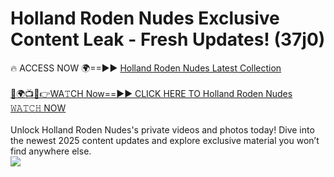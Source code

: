 # Holland Roden Nudes Exclusive Content Leak - Fresh Updates! (37j0)

🔥 ACCESS NOW 🌍==►► <a href="https://tinyurl.com/2mz8nhtm" rel="nofollow">Holland Roden Nudes Latest Collection</a>
<br><br>
[🔴🌍📺📱👉WA𝚃CH Now==►► CLICK HERE TO Holland Roden Nudes 𝚆𝙰𝚃𝙲𝙷 NOW](https://tinyurl.com/2mz8nhtm)
<br><br>
Unlock Holland Roden Nudes's private videos and photos today! Dive into the newest 2025 content updates and explore exclusive material you won’t find anywhere else.
<br>
<a href="https://tinyurl.com/2mz8nhtm" rel="nofollow" data-target="animated-image.originalLink"><img src="https://camo.githubusercontent.com/8a4f000d20f83aca3bf7ec5f350d767afa0574a8a352519fd8cfa583a6f93a33/68747470733a2f2f692e696d6775722e636f6d2f644a486b345a712e676966" data-canonical-src="https://i.imgur.com/dJHk4Zq.gif" style="max-width: 100%; display: inline-block;" data-target="animated-image.originalImage"></a>
<br>
